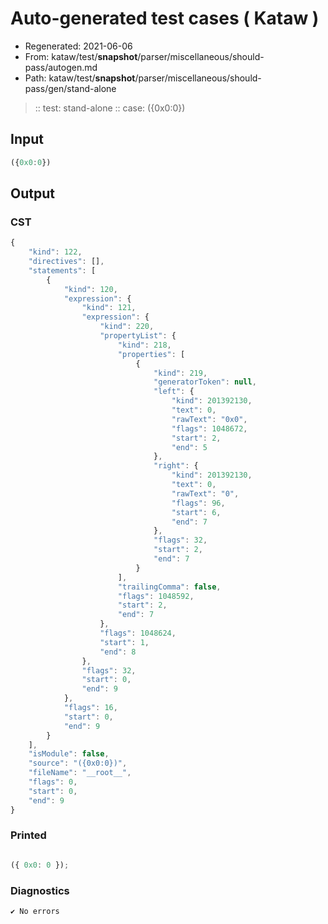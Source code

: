 # Auto-generated test cases ( Kataw )
- Regenerated: 2021-06-06
- From: kataw/test/__snapshot__/parser/miscellaneous/should-pass/autogen.md
- Path: kataw/test/__snapshot__/parser/miscellaneous/should-pass/gen/stand-alone
> :: test: stand-alone
> :: case: ({0x0:0})
## Input

`````js
({0x0:0})
`````
## Output

### CST

```javascript
{
    "kind": 122,
    "directives": [],
    "statements": [
        {
            "kind": 120,
            "expression": {
                "kind": 121,
                "expression": {
                    "kind": 220,
                    "propertyList": {
                        "kind": 218,
                        "properties": [
                            {
                                "kind": 219,
                                "generatorToken": null,
                                "left": {
                                    "kind": 201392130,
                                    "text": 0,
                                    "rawText": "0x0",
                                    "flags": 1048672,
                                    "start": 2,
                                    "end": 5
                                },
                                "right": {
                                    "kind": 201392130,
                                    "text": 0,
                                    "rawText": "0",
                                    "flags": 96,
                                    "start": 6,
                                    "end": 7
                                },
                                "flags": 32,
                                "start": 2,
                                "end": 7
                            }
                        ],
                        "trailingComma": false,
                        "flags": 1048592,
                        "start": 2,
                        "end": 7
                    },
                    "flags": 1048624,
                    "start": 1,
                    "end": 8
                },
                "flags": 32,
                "start": 0,
                "end": 9
            },
            "flags": 16,
            "start": 0,
            "end": 9
        }
    ],
    "isModule": false,
    "source": "({0x0:0})",
    "fileName": "__root__",
    "flags": 0,
    "start": 0,
    "end": 9
}
```

### Printed

```javascript

({ 0x0: 0 });
```

### Diagnostics

```javascript
✔ No errors
```

